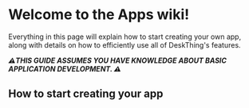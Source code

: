 # Welcome to the Apps wiki!

Everything in this page will explain how to start creating your own app, along with details on how to efficiently use all of DeskThing's features.

***⚠️THIS GUIDE ASSUMES YOU HAVE KNOWLEDGE ABOUT BASIC APPLICATION DEVELOPMENT. ⚠️***


## How to start creating your app

